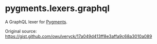 # pygments.lexers.graphql

A GraphQL lexer for [Pygments].

Original source: <https://gist.github.com/owulveryck/17a049d413ff8e3affa9c68a3010a089>

  [Pygments]: http://pygments.org
